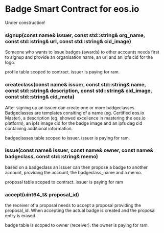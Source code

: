 # Badge Smart Contract for eos.io

Under construction!

### signup(const name& issuer, const std::string& org_name, const std::string& url, const std::string& cid_image)

Someone who wants to issue badges (awards) to other accounts needs first to signup and provide an organisation name, an url and an ipfs cid for the logo.

profile table scoped to contract. issuer is paying for ram.

### createclass(const name& issuer, const std::string& name, const std::string& description, const std::string& cid_image, const std::string& cid_meta)

After signing up an issuer can create one or more badgeclasses. Badgeclasses are templates consiting of a name (eg. Certified eos.io Master), a description (eg. showed excellence in mastering the eos.io platform), an ipfs image cid for the badge image and an ipfs dag cid containing additional information.

badgeclasses table scoped to issuer. issuer is paying for ram.

### issue(const name& issuer, const name& owner, const name& badgeclass, const std::string& memo)

based on a badgeclass an issuer can then propose a badge to another account, providing the account, the badgeclass_name and a memo.

proposal table scoped to contract. issuer is paying for ram

### accept(uint64_t& proposal_id)

the receiver of a proposal needs to accept a proposal providing the proposal_id. When accepting the actual badge is created and the proposal entry is erased.

badge table is scoped to owner (receiver). the owner is paying for ram.